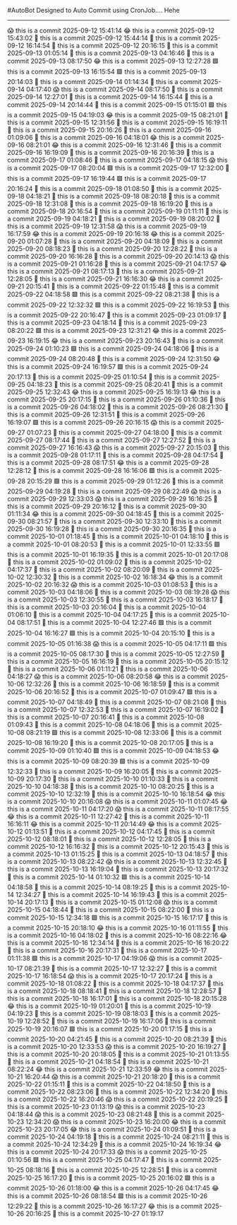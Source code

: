 #AutoBot Designed to Auto Commit using CronJob.... Hehe

-----------------------------------------------------------------------------

😱 this is a commit 2025-09-12 15:41:14
😂 this is a commit 2025-09-12 15:43:02
🙈 this is a commit 2025-09-12 15:44:14
🤖 this is a commit 2025-09-12 16:14:54
🙈 this is a commit 2025-09-12 20:16:15
🤖 this is a commit 2025-09-13 01:05:14
🙈 this is a commit 2025-09-13 04:16:46
🙏 this is a commit 2025-09-13 08:17:50
😂 this is a commit 2025-09-13 12:27:28
🟩 this is a commit 2025-09-13 16:15:54
🟩 this is a commit 2025-09-13 20:14:03
👻 this is a commit 2025-09-14 01:14:34
🙈 this is a commit 2025-09-14 04:17:40
😱 this is a commit 2025-09-14 08:17:50
👻 this is a commit 2025-09-14 12:27:01
🤖 this is a commit 2025-09-14 16:15:44
🙏 this is a commit 2025-09-14 20:14:44
👿 this is a commit 2025-09-15 01:15:01
🟩 this is a commit 2025-09-15 04:19:03
😂 this is a commit 2025-09-15 08:21:01
👿 this is a commit 2025-09-15 12:31:56
🐐 this is a commit 2025-09-15 16:19:11
👻 this is a commit 2025-09-15 20:16:26
💩 this is a commit 2025-09-16 01:09:06
🐐 this is a commit 2025-09-16 04:18:01
😂 this is a commit 2025-09-16 08:21:01
😂 this is a commit 2025-09-16 12:31:46
🐐 this is a commit 2025-09-16 16:19:09
👻 this is a commit 2025-09-16 20:16:39
👻 this is a commit 2025-09-17 01:08:46
🙈 this is a commit 2025-09-17 04:18:15
😱 this is a commit 2025-09-17 08:20:04
🟩 this is a commit 2025-09-17 12:32:00
👻 this is a commit 2025-09-17 16:19:44
🟩 this is a commit 2025-09-17 20:16:24
💩 this is a commit 2025-09-18 01:08:50
🙈 this is a commit 2025-09-18 04:18:21
👿 this is a commit 2025-09-18 08:20:18
🙈 this is a commit 2025-09-18 12:31:08
🐐 this is a commit 2025-09-18 16:19:20
🐐 this is a commit 2025-09-18 20:16:54
🙏 this is a commit 2025-09-19 01:11:11
🙏 this is a commit 2025-09-19 04:18:21
🙈 this is a commit 2025-09-19 08:20:02
🐐 this is a commit 2025-09-19 12:31:58
😱 this is a commit 2025-09-19 16:17:59
😂 this is a commit 2025-09-19 20:16:18
😂 this is a commit 2025-09-20 01:07:28
🙈 this is a commit 2025-09-20 04:18:09
🤖 this is a commit 2025-09-20 08:18:23
👻 this is a commit 2025-09-20 12:28:22
🤖 this is a commit 2025-09-20 16:16:28
👻 this is a commit 2025-09-20 20:14:13
😱 this is a commit 2025-09-21 01:16:28
👿 this is a commit 2025-09-21 04:17:57
😂 this is a commit 2025-09-21 08:17:13
🤖 this is a commit 2025-09-21 12:28:05
💩 this is a commit 2025-09-21 16:16:30
😂 this is a commit 2025-09-21 20:15:41
🤖 this is a commit 2025-09-22 01:15:48
🤖 this is a commit 2025-09-22 04:18:58
🟩 this is a commit 2025-09-22 08:21:38
🐐 this is a commit 2025-09-22 12:32:32
🟩 this is a commit 2025-09-22 16:19:53
🤖 this is a commit 2025-09-22 20:16:47
🤖 this is a commit 2025-09-23 01:09:17
🙈 this is a commit 2025-09-23 04:18:14
🐐 this is a commit 2025-09-23 08:20:22
🟩 this is a commit 2025-09-23 12:31:21
😂 this is a commit 2025-09-23 16:19:15
😂 this is a commit 2025-09-23 20:16:43
💩 this is a commit 2025-09-24 01:10:23
🟩 this is a commit 2025-09-24 04:18:06
💩 this is a commit 2025-09-24 08:20:48
🐐 this is a commit 2025-09-24 12:31:50
😂 this is a commit 2025-09-24 16:19:57
🟩 this is a commit 2025-09-24 20:17:13
🙏 this is a commit 2025-09-25 01:10:54
🙏 this is a commit 2025-09-25 04:18:23
👿 this is a commit 2025-09-25 08:20:41
👿 this is a commit 2025-09-25 12:32:43
😂 this is a commit 2025-09-25 16:19:13
😂 this is a commit 2025-09-25 20:17:15
🐐 this is a commit 2025-09-26 01:10:36
🤖 this is a commit 2025-09-26 04:18:02
🙈 this is a commit 2025-09-26 08:21:30
🙏 this is a commit 2025-09-26 12:31:51
👻 this is a commit 2025-09-26 16:19:07
🟩 this is a commit 2025-09-26 20:16:15
😱 this is a commit 2025-09-27 01:07:23
🐐 this is a commit 2025-09-27 04:18:00
💩 this is a commit 2025-09-27 08:17:44
🤖 this is a commit 2025-09-27 12:27:52
🙈 this is a commit 2025-09-27 16:16:43
😱 this is a commit 2025-09-27 20:15:03
💩 this is a commit 2025-09-28 01:17:11
💩 this is a commit 2025-09-28 04:17:54
👿 this is a commit 2025-09-28 08:17:51
😂 this is a commit 2025-09-28 12:28:12
🙏 this is a commit 2025-09-28 16:16:06
🟩 this is a commit 2025-09-28 20:15:29
🟩 this is a commit 2025-09-29 01:12:26
🐐 this is a commit 2025-09-29 04:19:28
🙈 this is a commit 2025-09-29 08:22:49
😱 this is a commit 2025-09-29 12:33:03
😱 this is a commit 2025-09-29 16:16:25
🤖 this is a commit 2025-09-29 20:16:12
🤖 this is a commit 2025-09-30 01:11:34
😂 this is a commit 2025-09-30 04:18:45
👻 this is a commit 2025-09-30 08:21:57
🙏 this is a commit 2025-09-30 12:33:10
🙏 this is a commit 2025-09-30 16:19:28
🙈 this is a commit 2025-09-30 20:16:35
🐐 this is a commit 2025-10-01 01:18:45
🙏 this is a commit 2025-10-01 04:18:10
💩 this is a commit 2025-10-01 08:20:53
🙈 this is a commit 2025-10-01 12:33:55
🟩 this is a commit 2025-10-01 16:19:35
👿 this is a commit 2025-10-01 20:17:08
🐐 this is a commit 2025-10-02 01:09:02
🙏 this is a commit 2025-10-02 04:17:37
👻 this is a commit 2025-10-02 08:20:09
🙈 this is a commit 2025-10-02 12:30:32
💩 this is a commit 2025-10-02 16:18:34
😂 this is a commit 2025-10-02 20:16:32
😱 this is a commit 2025-10-03 01:08:53
🤖 this is a commit 2025-10-03 04:18:06
🐐 this is a commit 2025-10-03 08:19:28
😱 this is a commit 2025-10-03 12:30:55
👻 this is a commit 2025-10-03 16:18:17
👿 this is a commit 2025-10-03 20:16:04
💩 this is a commit 2025-10-04 01:06:10
👿 this is a commit 2025-10-04 04:17:25
👻 this is a commit 2025-10-04 08:17:51
🤖 this is a commit 2025-10-04 12:27:46
🟩 this is a commit 2025-10-04 16:16:27
🟩 this is a commit 2025-10-04 20:15:10
💩 this is a commit 2025-10-05 01:16:38
😱 this is a commit 2025-10-05 04:17:11
🟩 this is a commit 2025-10-05 08:17:30
🤖 this is a commit 2025-10-05 12:27:59
👻 this is a commit 2025-10-05 16:16:19
💩 this is a commit 2025-10-05 20:15:12
🙈 this is a commit 2025-10-06 01:11:21
🤖 this is a commit 2025-10-06 04:18:27
😱 this is a commit 2025-10-06 08:20:58
😂 this is a commit 2025-10-06 12:32:26
🙏 this is a commit 2025-10-06 16:18:59
👻 this is a commit 2025-10-06 20:16:52
👿 this is a commit 2025-10-07 01:09:47
🟩 this is a commit 2025-10-07 04:18:49
🙏 this is a commit 2025-10-07 08:21:08
🤖 this is a commit 2025-10-07 12:32:53
🐐 this is a commit 2025-10-07 16:19:02
💩 this is a commit 2025-10-07 20:16:41
🤖 this is a commit 2025-10-08 01:09:43
🐐 this is a commit 2025-10-08 04:18:06
👻 this is a commit 2025-10-08 08:21:19
🟩 this is a commit 2025-10-08 12:33:06
👿 this is a commit 2025-10-08 16:19:20
🤖 this is a commit 2025-10-08 20:17:05
👻 this is a commit 2025-10-09 01:10:40
🟩 this is a commit 2025-10-09 04:18:53
😂 this is a commit 2025-10-09 08:20:39
🟩 this is a commit 2025-10-09 12:32:33
👿 this is a commit 2025-10-09 16:20:05
🙈 this is a commit 2025-10-09 20:17:30
🙈 this is a commit 2025-10-10 01:10:33
🤖 this is a commit 2025-10-10 04:18:38
👿 this is a commit 2025-10-10 08:20:25
👻 this is a commit 2025-10-10 12:32:19
🙏 this is a commit 2025-10-10 16:18:54
😂 this is a commit 2025-10-10 20:16:08
😱 this is a commit 2025-10-11 01:07:45
😂 this is a commit 2025-10-11 04:17:20
😱 this is a commit 2025-10-11 08:17:55
😂 this is a commit 2025-10-11 12:27:42
👿 this is a commit 2025-10-11 16:16:11
😂 this is a commit 2025-10-11 20:14:49
😂 this is a commit 2025-10-12 01:13:51
🙏 this is a commit 2025-10-12 04:17:45
🙏 this is a commit 2025-10-12 08:18:01
🙈 this is a commit 2025-10-12 12:28:05
👿 this is a commit 2025-10-12 16:16:32
🙏 this is a commit 2025-10-12 20:15:43
🙏 this is a commit 2025-10-13 01:15:25
👿 this is a commit 2025-10-13 04:18:57
💩 this is a commit 2025-10-13 08:22:42
😱 this is a commit 2025-10-13 12:32:45
🙈 this is a commit 2025-10-13 16:19:04
👻 this is a commit 2025-10-13 20:17:32
🙏 this is a commit 2025-10-14 01:10:32
🟩 this is a commit 2025-10-14 04:18:58
💩 this is a commit 2025-10-14 08:19:25
🙏 this is a commit 2025-10-14 12:34:27
👻 this is a commit 2025-10-14 16:19:43
🐐 this is a commit 2025-10-14 20:17:13
🙏 this is a commit 2025-10-15 01:12:08
😱 this is a commit 2025-10-15 04:18:44
🙏 this is a commit 2025-10-15 08:22:00
🐐 this is a commit 2025-10-15 12:34:18
🟩 this is a commit 2025-10-15 16:17:17
🐐 this is a commit 2025-10-15 20:18:10
😂 this is a commit 2025-10-16 01:11:55
💩 this is a commit 2025-10-16 04:18:02
👿 this is a commit 2025-10-16 08:22:16
😂 this is a commit 2025-10-16 12:34:14
🐐 this is a commit 2025-10-16 16:20:22
🙈 this is a commit 2025-10-16 20:17:31
🐐 this is a commit 2025-10-17 01:11:38
🟩 this is a commit 2025-10-17 04:19:06
😱 this is a commit 2025-10-17 08:21:39
🤖 this is a commit 2025-10-17 12:32:27
💩 this is a commit 2025-10-17 16:18:54
😱 this is a commit 2025-10-17 20:17:24
💩 this is a commit 2025-10-18 01:08:22
🙈 this is a commit 2025-10-18 04:17:37
🐐 this is a commit 2025-10-18 08:18:41
💩 this is a commit 2025-10-18 12:28:57
🐐 this is a commit 2025-10-18 16:17:01
🙏 this is a commit 2025-10-18 20:15:28
😂 this is a commit 2025-10-19 01:20:01
👿 this is a commit 2025-10-19 04:19:23
🙏 this is a commit 2025-10-19 08:18:03
👻 this is a commit 2025-10-19 12:28:52
🐐 this is a commit 2025-10-19 16:17:06
💩 this is a commit 2025-10-19 20:16:07
🟩 this is a commit 2025-10-20 01:17:15
👿 this is a commit 2025-10-20 04:21:45
👿 this is a commit 2025-10-20 08:21:39
🐐 this is a commit 2025-10-20 12:33:53
😱 this is a commit 2025-10-20 16:19:27
🐐 this is a commit 2025-10-20 20:18:05
👿 this is a commit 2025-10-21 01:13:55
🐐 this is a commit 2025-10-21 04:18:54
👿 this is a commit 2025-10-21 08:22:24
😂 this is a commit 2025-10-21 12:33:59
😂 this is a commit 2025-10-21 16:20:44
😱 this is a commit 2025-10-21 20:18:20
🤖 this is a commit 2025-10-22 01:15:11
🙏 this is a commit 2025-10-22 04:18:50
🙏 this is a commit 2025-10-22 08:23:06
👻 this is a commit 2025-10-22 12:34:20
👻 this is a commit 2025-10-22 16:20:46
😱 this is a commit 2025-10-22 20:19:25
🙈 this is a commit 2025-10-23 01:13:19
😱 this is a commit 2025-10-23 04:18:44
😱 this is a commit 2025-10-23 08:21:48
💩 this is a commit 2025-10-23 12:34:20
😱 this is a commit 2025-10-23 16:20:00
😂 this is a commit 2025-10-23 20:17:05
😂 this is a commit 2025-10-24 01:09:51
🙈 this is a commit 2025-10-24 04:19:18
🙏 this is a commit 2025-10-24 08:21:11
👿 this is a commit 2025-10-24 12:34:29
👻 this is a commit 2025-10-24 16:19:34
😂 this is a commit 2025-10-24 20:17:33
😱 this is a commit 2025-10-25 01:10:56
🟩 this is a commit 2025-10-25 04:17:47
🙈 this is a commit 2025-10-25 08:18:16
🙈 this is a commit 2025-10-25 12:28:51
👻 this is a commit 2025-10-25 16:17:20
🙏 this is a commit 2025-10-25 20:16:02
🟩 this is a commit 2025-10-26 01:18:00
😂 this is a commit 2025-10-26 04:17:45
😂 this is a commit 2025-10-26 08:18:54
🟩 this is a commit 2025-10-26 12:29:22
🙈 this is a commit 2025-10-26 16:17:27
😂 this is a commit 2025-10-26 20:16:25
👻 this is a commit 2025-10-27 01:19:17
